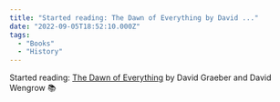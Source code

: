 ```yaml
---
title: "Started reading: The Dawn of Everything by David ..."
date: "2022-09-05T18:52:10.000Z"
tags: 
  - "Books"
  - "History"
---
```


Started reading: [The Dawn of Everything](https://bookshop.org/a/21729/9781250858801) by David Graeber and David Wengrow 📚
